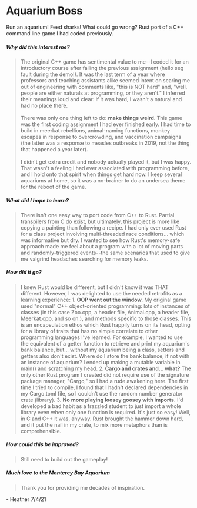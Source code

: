 # Aquarium Boss
Run an aquarium! Feed sharks! What could go wrong? Rust port of a C++ command line game I had coded previously.

##### Why did this interest me?
<blockquote>
The original C++ game has sentimental value to me--I coded it for an introductory course after failing the previous assignment (hello seg fault during the demo!). It was the last term of a year where professors and teaching assistants alike seemed intent on scaring me out of engineering with comments like, "this is NOT hard" and, "well, people are either naturals at programming, or they aren't." I inferred their meanings loud and clear: if it was hard, I wasn't a natural and had no place there.
<br/>
<br/>
There was only one thing left to do: <b>make things weird</b>. This game was the first coding assignment I had ever finished early. I had time to build in meerkat rebellions, animal-naming functions, monkey escapes in response to overcrowding, and vaccination campaigns (the latter was a response to measles outbreaks in 2019, not the thing that happened a year later).
<br/>
<br/>
I didn't get extra credit and nobody actually played it, but I was happy. That wasn't a feeling I had ever associated with programming before, and I hold onto that spirit when things get hard now. I keep several aquariums at home, so it was a no-brainer to do an undersea theme for the reboot of the game.
</blockquote>

##### What did I hope to learn?
<blockquote>There isn't one easy way to port code from C++ to Rust. Partial transpilers from C do exist, but ultimately, this project is more like copying a painting than following a recipe. I had only ever used Rust for a class project involving multi-threaded race conditions... which was informative but dry. I wanted to see how Rust's memory-safe approach made me feel about a program with a lot of moving parts and randomly-triggered events--the same scenarios that used to give me valgrind headaches searching for memory leaks.
</blockquote>

##### How did it go?
<blockquote>I knew Rust would be different, but I didn't know it was THAT different. However, I was delighted to use the needed retrofits as a learning experience:
1. <b>OOP went out the window.</b> My original game used "normal" C++ object-oriented programming: lots of instances of classes (in this case Zoo.cpp, a header file, Animal.cpp, a header file, Meerkat.cpp, and so on.), and methods specific to those classes. This is an encapsulation ethos which Rust happily turns on its head, opting for a library of traits that has no simple correlate to other programming languages I've learned. For example, I wanted to use the equivalent of a getter function to retrieve and print my aquarium's bank balance, but... without my
aquarium being a class, setters and getters also don't exist. Where do I store the bank balance, if not with an
instance of aquarium? I ended up making a mutable variable in main() and scratching my head.
2. <b>Cargo and crates and... what?</b> The only other Rust program I created did not require use of the signature package manager, "Cargo," so I had a rude awakening here. The first time I tried to compile, I found that I hadn't declared dependencies in my Cargo.toml file, so I couldn't use the random number generator crate (library).
3. <b>No more playing loosey goosey with imports.</b> I'd developed a bad habit as a frazzled student to just import a whole library even when only one function is required. It's just so easy! Well, in C and C++ it was, anyway. Rust brought the hammer down hard, and it put the nail in my crate, to mix more metaphors than is comprehensible.
</blockquote>

##### How could this be improved?
<blockquote>Still need to build out the gameplay!</blockquote>

##### Much love to the Monterey Bay Aquarium
<blockquote>Thank you for providing me decades of inspiration.</blockquote>
- Heather
7/4/21
